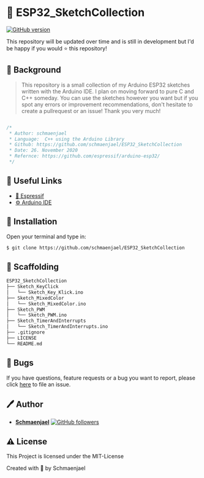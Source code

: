 # 🤖 ESP32_SketchCollection

[![GitHub version](https://img.shields.io/badge/version-v1.0.0-blue.svg)](https://github.com/schmaenjael/ESP32_SketchCollection)

This repository will be updated over time and is still in development but I'd be happy if you would ⭐ this repository!

## 📖 Background

> This repository is a small collection of my Arduino ESP32 sketches written with the Arduino IDE. I plan on moving forward to pure C and C++ someday. You can use the sketches however you want but if you spot any errors or improvement recommendations, don't hesitate to create a pullrequest or an issue! Thank you very much!

```cpp

/*
 * Author: schmaenjael
 * Language:  C++ using the Arduino Library
 * Github: https://github.com/schmaenjael/ESP32_SketchCollection
 * Date: 26. November 2020
 * Refernce: https://github.com/espressif/arduino-esp32/
 */

```

## 📎 Useful Links

- [📖 Espressif](https://www.espressif.com/en/products/socs/esp32/overview)
- [⚙️ Arduino IDE](https://www.arduino.cc/)

## 🔽 Installation

Open your terminal and type in:

```sh
$ git clone https://github.com/schmaenjael/ESP32_SketchCollection
```

## 📁 Scaffolding

```sh
ESP32_SketchCollection
├── Sketch_KeyClick
│   └── Sketch_Key_Klick.ino
├── Sketch_MixedColor
│   └── Sketch_MixedColor.ino
├── Sketch_PWM
│   └── Sketch_PWM.ino
├── Sketch_TimerAndInterrupts
│   └── Sketch_TimerAndInterrupts.ino
├── .gitignore
├── LICENSE
└── README.md
```

## 🐛 Bugs

If you have questions, feature requests or a bug you want to report, please click [here](https://github.com/schmaenjael/ESP32_SketchCollection/issues) to file an issue.

## 🖊️ Author

- [**Schmaenjael**](https://github.com/schmaenjael) [![GitHub followers](https://img.shields.io/github/followers/schmaenjael.svg?style=social)](https://github.com/schmaenjael)

## ⚠️ License

This Project is licensed under the MIT-License

Created with 💜 by Schmaenjael
